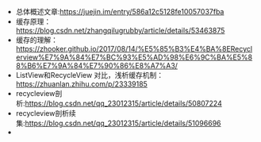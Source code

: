 * 总体概述文章:https://juejin.im/entry/586a12c5128fe10057037fba
* 缓存原理：https://blog.csdn.net/zhangqilugrubby/article/details/53463875
* 缓存的理解：https://zhooker.github.io/2017/08/14/%E5%85%B3%E4%BA%8ERecyclerview%E7%9A%84%E7%BC%93%E5%AD%98%E6%9C%BA%E5%88%B6%E7%9A%84%E7%90%86%E8%A7%A3/
* ListView和RecycleView 对比，浅析缓存机制：https://zhuanlan.zhihu.com/p/23339185
* recycleview剖析:https://blog.csdn.net/qq_23012315/article/details/50807224
* recycleview剖析续集:https://blog.csdn.net/qq_23012315/article/details/51096696
*

